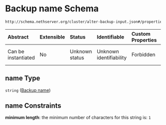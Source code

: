 # Backup name Schema

```txt
http://schema.nethserver.org/cluster/alter-backup-input.json#/properties/name
```



| Abstract            | Extensible | Status         | Identifiable            | Custom Properties | Additional Properties | Access Restrictions | Defined In                                                                          |
| :------------------ | :--------- | :------------- | :---------------------- | :---------------- | :-------------------- | :------------------ | :---------------------------------------------------------------------------------- |
| Can be instantiated | No         | Unknown status | Unknown identifiability | Forbidden         | Allowed               | none                | [alter-backup-input.json\*](cluster/alter-backup-input.json "open original schema") |

## name Type

`string` ([Backup name](alter-backup-input-properties-backup-name.md))

## name Constraints

**minimum length**: the minimum number of characters for this string is: `1`
